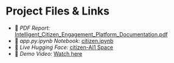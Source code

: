 # Project Files & Links

- 📄 *PDF Report:* [Intelligent_Citizen_Engagement_Platform_Documentation.pdf](Intelligent_Citizen_Engagement_Platform_Documentation.pdf)
- 📓 *app.py.ipynb Notebook:* [citizen.ipynb](citizen.ipynb)
- 🤖 *Live Hugging Face:* [citizen-AI1 Space](https://huggingface.co/spaces/23ucs529/intelligent_citizen)
- 🎥 *Demo Video:* [Watch here](https://drive.google.com/file/d/1bGNdy3eYVAOE4iEzrUKFFJgmllpR2ez-/view?usp=drivesdk)
